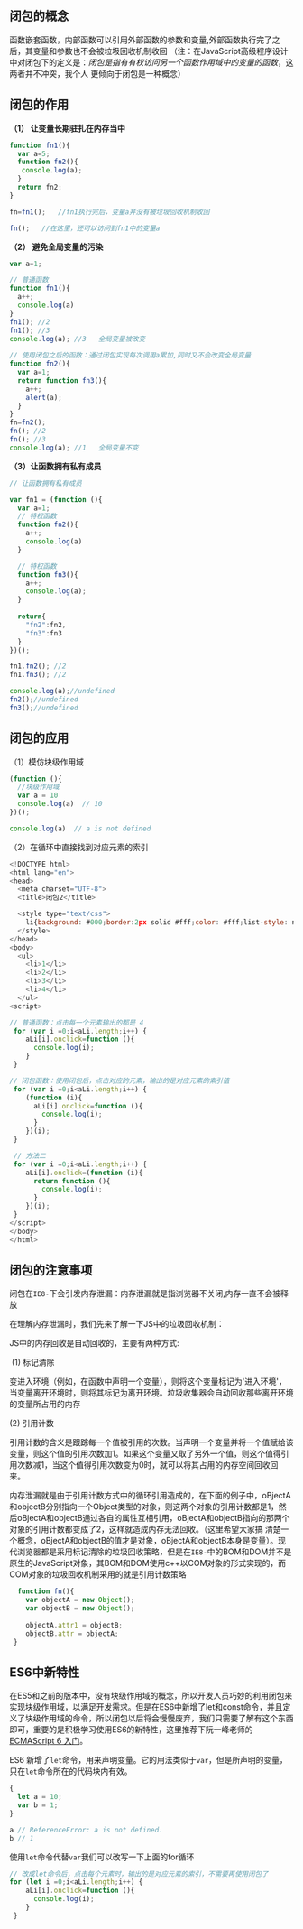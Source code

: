 ## 闭包的概念

函数嵌套函数，内部函数可以引用外部函数的参数和变量,外部函数执行完了之后，其变量和参数也不会被垃圾回收机制收回 （注：在JavaScript高级程序设计中对闭包下的定义是：*闭包是指有有权访问另一个函数作用域中的变量的函数*，这两者并不冲突，我个人 更倾向于闭包是一种概念）

## 闭包的作用 

**（1） 让变量长期驻扎在内存当中**

```javascript
function fn1(){
  var a=5;
  function fn2(){
   console.log(a);
  }
  return fn2;
}

fn=fn1();	//fn1执行完后，变量a并没有被垃圾回收机制收回

fn();	//在这里，还可以访问到fn1中的变量a
```

**（2） 避免全局变量的污染**

```javascript
var a=1;

// 普通函数
function fn1(){
  a++;
  console.log(a)
}
fn1(); //2
fn1(); //3
console.log(a); //3   全局变量被改变
 
// 使用闭包之后的函数：通过闭包实现每次调用a累加,同时又不会改变全局变量
function fn2(){
  var a=1;
  return function fn3(){
    a++;
    alert(a);
  }
}
fn=fn2();
fn(); //2
fn(); //3
console.log(a); //1   全局变量不变

```

**（3）让函数拥有私有成员**

```javascript
// 让函数拥有私有成员

var fn1 = (function (){
  var a=1;
  // 特权函数
  function fn2(){
    a++;
    console.log(a)
  }

  // 特权函数
  function fn3(){
    a++;
    console.log(a);
  }
  
  return{
    "fn2":fn2,
    "fn3":fn3
  }
})();

fn1.fn2(); //2
fn1.fn3(); //2

console.log(a);//undefined
fn2();//undefined
fn3();//undefined
```

## 闭包的应用 

（1）模仿块级作用域

```javascript
(function (){
  //块级作用域
  var a = 10
  console.log(a)  // 10
})();

console.log(a)  // a is not defined
```

（2）在循环中直接找到对应元素的索引 

```javascript
<!DOCTYPE html>
<html lang="en">
<head>
  <meta charset="UTF-8">
  <title>闭包2</title>

  <style type="text/css">
    li{background: #000;border:2px solid #fff;color: #fff;list-style: none;}
  </style>
</head>
<body>
  <ul>
    <li>1</li>
    <li>2</li>
    <li>3</li>
    <li>4</li>
  </ul>
<script>

// 普通函数：点击每一个元素输出的都是 4
 for (var i =0;i<aLi.length;i++) {
    aLi[i].onclick=function (){
      console.log(i);
    }
 }

// 闭包函数：使用闭包后，点击对应的元素，输出的是对应元素的索引值
 for (var i =0;i<aLi.length;i++) {
    (function (i){
      aLi[i].onclick=function (){
        console.log(i);
      }
    })(i);
 }

 // 方法二
 for (var i =0;i<aLi.length;i++) {
    aLi[i].onclick=(function (i){
      return function (){
        console.log(i);
      }
    })(i);
 }
</script>
</body>
</html>
```

## 闭包的注意事项

  闭包在`IE8-`下会引发内存泄漏：内存泄漏就是指浏览器不关闭,内存一直不会被释放

  在理解内存泄漏时，我们先来了解一下JS中的垃圾回收机制：

  JS中的内存回收是自动回收的，主要有两种方式:

​    (1) 标记清除

​      变进入环境（例如，在函数中声明一个变量），则将这个变量标记为'进入环境'，当变量离开环境时，则将其标记为离开环境。垃圾收集器会自动回收那些离开环境的变量所占用的内存

   (2) 引用计数

​      引用计数的含义是跟踪每一个值被引用的次数。当声明一个变量并将一个值赋给该变量，则这个值的引用次数加1。如果这个变量又取了另外一个值，则这个值得引用次数减1，当这个值得引用次数变为0时，就可以将其占用的内存空间回收回来。

​	内存泄漏就是由于引用计数方式中的循环引用造成的，在下面的例子中，oBjectA和objectB分别指向一个Object类型的对象，则这两个对象的引用计数都是1，然后oBjectA和objectB通过各自的属性互相引用，oBjectA和objectB指向的那两个对象的引用计数都变成了2，这样就造成内存无法回收。（这里希望大家搞 清楚一个概念，oBjectA和objectB的值才是对象，oBjectA和objectB本身是变量）。现代浏览器都是采用标记清除的垃圾回收策略，但是在`IE8-`中的BOM和DOM并不是原生的JavaScript对象，其BOM和DOM使用c++以COM对象的形式实现的，而COM对象的垃圾回收机制采用的就是引用计数策略

```javascript
  function fn(){
    var objectA = new Object();
    var objectB = new Object();
    
    objectA.attr1 = objectB;
    objectB.attr = objectA;
 }
```

## ES6中新特性

在ES5和之前的版本中，没有块级作用域的概念，所以开发人员巧妙的利用闭包来实现块级作用域，以满足开发需求。但是在ES6中新增了let和const命令，并且定义了块级作用域的命令，所以闭包以后将会慢慢废弃，我们只需要了解有这个东西即可，重要的是积极学习使用ES6的新特性，这里推荐下阮一峰老师的[ECMAScript 6 入门](http://es6.ruanyifeng.com/)。

ES6 新增了`let`命令，用来声明变量。它的用法类似于`var`，但是所声明的变量，只在`let`命令所在的代码块内有效。 

```javascript
{
  let a = 10;
  var b = 1;
}

a // ReferenceError: a is not defined.
b // 1
```

使用`let`命令代替`var`我们可以改写一下上面的for循环

```javascript
// 改成let命令后，点击每个元素时，输出的是对应元素的索引，不需要再使用闭包了
for (let i =0;i<aLi.length;i++) {
    aLi[i].onclick=function (){
      console.log(i);
    }
 }
```